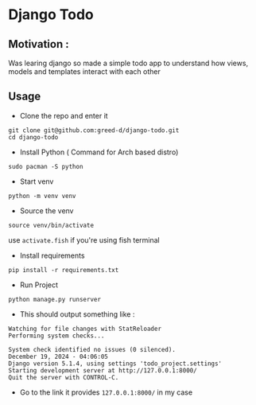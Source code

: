 # Django Todo

## Motivation :
Was learing django so made a simple todo app to understand how views, models and templates interact with each other

## Usage
- Clone the repo and enter it
```
git clone git@github.com:greed-d/django-todo.git
cd django-todo
```

- Install Python ( Command for Arch based distro)
```
sudo pacman -S python
```
- Start venv 
```
python -m venv venv
```

- Source the venv
```
source venv/bin/activate
```
use `activate.fish` if you're using fish terminal

- Install requirements
```
pip install -r requirements.txt
```
- Run Project
```
python manage.py runserver
```
- This should output something like :
```
Watching for file changes with StatReloader
Performing system checks...

System check identified no issues (0 silenced).
December 19, 2024 - 04:06:05
Django version 5.1.4, using settings 'todo_project.settings'
Starting development server at http://127.0.0.1:8000/
Quit the server with CONTROL-C.
```
- Go to the link it provides `127.0.0.1:8000/` in my case


